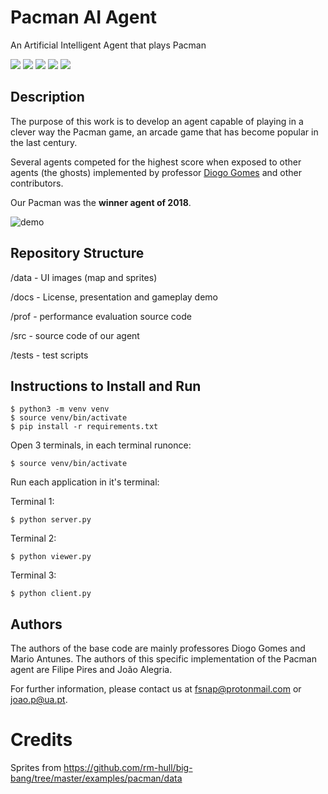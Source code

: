 # Pacman AI Agent
An Artificial Intelligent Agent that plays Pacman

![](https://img.shields.io/badge/Academical%20Project-Yes-success)
![](https://img.shields.io/badge/2018%20Competition-Winner%20Agent-yellow)
![](https://img.shields.io/badge/OS-Linux-blue)
![](https://img.shields.io/badge/Made%20with-Python-blue)
![](https://img.shields.io/badge/Maintained-No-red)

## Description

The purpose of this work is to develop an agent capable of playing in a clever way the Pacman game, an arcade game that has become popular in the last century.

Several agents competed for the highest score when exposed to other agents (the ghosts) implemented by professor [Diogo Gomes](https://github.com/dgomes) and other contributors.

Our Pacman was the **winner agent of 2018**. 

![demo](https://github.com/FilipePires98/PacmanAgent-AI/blob/master/docs/pacman_gameplay.gif)

## Repository Structure

/data - UI images (map and sprites)

/docs - License, presentation and gameplay demo

/prof - performance evaluation source code

/src - source code of our agent

/tests - test scripts

## Instructions to Install and Run

```console
$ python3 -m venv venv
$ source venv/bin/activate
$ pip install -r requirements.txt
```

Open 3 terminals, in each terminal runonce:
```console
$ source venv/bin/activate
```
Run each application in it's terminal:

Terminal 1:
```console
$ python server.py
```
Terminal 2:
```console
$ python viewer.py
```
Terminal 3:
```console
$ python client.py
```

## Authors

The authors of the base code are mainly professores Diogo Gomes and Mario Antunes.
The authors of this specific implementation of the Pacman agent are Filipe Pires and João Alegria.

For further information, please contact us at fsnap@protonmail.com or joao.p@ua.pt.

# Credits
Sprites from https://github.com/rm-hull/big-bang/tree/master/examples/pacman/data
